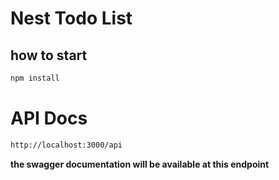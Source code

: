 # Nest Todo List

## how to start

```bash
npm install
```

# API Docs

```bash
http://localhost:3000/api
```

**the swagger documentation will be available at this endpoint**
